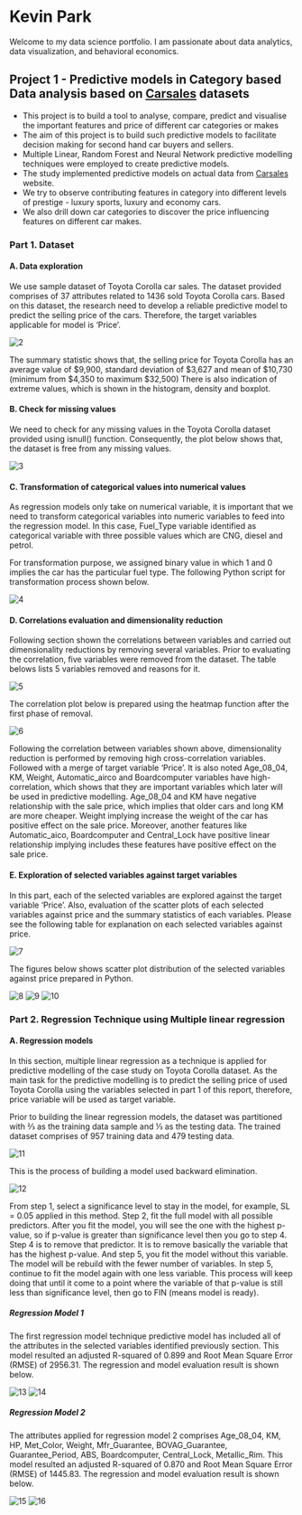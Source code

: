 # Kevin Park          
Welcome to my data science portfolio. I am passionate about data analytics, data visualization, and behavioral economics.

## Project 1 - Predictive models in Category based Data analysis based on [Carsales](https://www.carsales.com.au) datasets

* This project is to build a tool to analyse, compare, predict and visualise the important features and price of different car categories or makes 
* The aim of this project is to build such predictive models to facilitate decision making for second hand car buyers and sellers.
* Multiple Linear, Random Forest and Neural Network predictive modelling techniques were employed to create predictive models.
* The study implemented predictive models on actual data from [Carsales](https://www.carsales.com.au) website.
* We try to observe contributing features in category into different levels of prestige - luxury sports, luxury and economy cars.
* We also drill down car categories to discover the price influencing features on different car makes.

### Part 1. Dataset

#### A. Data exploration

We use sample dataset of Toyota Corolla car sales. The dataset provided comprises of 37 attributes related to 1436 sold Toyota Corolla cars. Based on this dataset, the research need to develop a reliable predictive model to predict the selling price of the cars. Therefore, the target variables applicable for model is ‘Price’.

![2](https://user-images.githubusercontent.com/32251175/160736373-b626234a-2f39-4eb6-9f79-b73ba29b82e4.PNG)

The summary statistic shows that, the selling price for Toyota Corolla has an average value of $9,900, standard deviation of $3,627 and mean of $10,730 (minimum from $4,350 to maximum $32,500) There is also indication of extreme values, which is shown in the histogram, density and boxplot. 

#### B. Check for missing values

We need to check for any missing values in the Toyota Corolla dataset provided using isnull() function. Consequently, the plot below shows that, the dataset is free from any missing values.

![3](https://user-images.githubusercontent.com/32251175/160737020-9fbbd381-42f7-4753-b03b-7c5996b14d75.PNG)

#### C. Transformation of categorical values into numerical values

As regression models only take on numerical variable, it is important that we need to transform categorical variables into numeric variables to feed into the regression model. In this case, Fuel_Type variable identified as categorical variable with three possible values which are CNG, diesel and petrol.

For transformation purpose, we assigned binary value in which 1 and 0 implies the car has the particular fuel type. The following Python script for transformation process shown below.

![4](https://user-images.githubusercontent.com/32251175/160737093-5871e614-8453-4363-a2be-57752cf37361.PNG)

#### D. Correlations evaluation and dimensionality reduction

Following section shown the correlations between variables and carried out dimensionality reductions by removing several variables. Prior to evaluating the correlation, five variables were removed from the dataset. The table belows lists 5 variables removed and reasons for it.

![5](https://user-images.githubusercontent.com/32251175/160737167-2ae47291-7b42-4345-8259-fe4cbad57f0e.PNG)

The correlation plot below is prepared using the heatmap function after the first phase of removal.

![6](https://user-images.githubusercontent.com/32251175/160737243-58b636c9-5cc4-4009-9b98-aa7bcc0a8e7e.PNG)

Following the correlation between variables shown above, dimensionality reduction is performed by removing high cross-correlation variables. Followed with a merge of target variable ‘Price’. It is also noted Age_08_04, KM, Weight, Automatic_airco and Boardcomputer variables have high-correlation, which shows that they are important variables which later will be used in predictive modelling. Age_08_04 and KM have negative relationship with the sale price, which implies that older cars and long KM are more cheaper. Weight implying increase the weight of the car has positive effect on the sale price. Moreover, another features like Automatic_aico, Boardcomputer and Central_Lock have positive linear relationship implying includes these features have positive effect on the sale price.

#### E. Exploration of selected variables against target variables

In this part, each of the selected variables are explored against the target variable ‘Price’. Also, evaluation of the scatter plots of each selected variables against price and the summary statistics of each variables. Please see the following table for explanation on each selected variables against price.

![7](https://user-images.githubusercontent.com/32251175/160738436-55375ab2-9968-4ade-9e97-8e37238d6e0b.PNG)

The figures below shows scatter plot distribution of the selected variables against price prepared in Python. 

![8](https://user-images.githubusercontent.com/32251175/160744621-21e95cf7-cbe2-42e1-bccf-e5aa95449bbc.PNG)
![9](https://user-images.githubusercontent.com/32251175/160744623-25a97ba2-d88e-4850-9fdb-2f66e0b35883.PNG)
![10](https://user-images.githubusercontent.com/32251175/160744629-1ce1f4a6-aa21-47c7-8361-89ba363703d9.PNG)

### Part 2. Regression Technique using Multiple linear regression

#### A. Regression models

In this section, multiple linear regression as a technique is applied for predictive modelling of the case study on Toyota Corolla dataset. As the main task for the predictive modelling is to predict the selling price of used Toyota Corolla using the variables selected in part 1 of this report, therefore, price variable will be used as target variable. 

Prior to building the linear regression models, the dataset was partitioned with ⅔ as the training data sample and ⅓ as the testing data. The trained dataset comprises of 957 training data and 479 testing data. 

![11](https://user-images.githubusercontent.com/32251175/160744920-32d11ce0-c265-4fa9-8eae-8d47c558c9c1.PNG)

This is the process of building a model used backward elimination.

![12](https://user-images.githubusercontent.com/32251175/160744984-d3fa466e-8322-4ff6-bf02-019a59a07f5d.PNG)

From step 1, select a significance level to stay in the model, for example, SL = 0.05 applied in this method. Step 2, fit the full model with all possible predictors. After you fit the model, you will see the one with the highest p-value, so if p-value is greater than significance level then you go to step 4. Step 4 is to remove that predictor. It is to remove basically the variable that has the highest p-value. And step 5, you fit the model without this variable. The model will be rebuild with the fewer number of variables. In step 5, continue to fit the model again with one less variable. This process will keep doing that until it come to a point where the variable of that p-value is still less than significance level, then go to FIN (means model is ready).

##### Regression Model 1

The first regression model technique predictive model has included all of the attributes in the selected variables identified previously section. This model resulted an adjusted R-squared of 0.899 and Root Mean Square Error (RMSE) of 2956.31. The regression and model evaluation result is shown below.

![13](https://user-images.githubusercontent.com/32251175/160751645-fdd661fe-92a0-40f7-9c8f-3ad3e4070c1a.PNG)
![14](https://user-images.githubusercontent.com/32251175/160751649-b2d6c695-884b-4f73-8bd0-8a858d144810.PNG)

##### Regression Model 2

The attributes applied for regression model 2 comprises Age_08_04, KM, HP, Met_Color, Weight, Mfr_Guarantee, BOVAG_Guarantee, Guarantee_Period, ABS, Boardcomputer, Central_Lock, Metallic_Rim. This model resulted an adjusted R-squared of 0.870 and Root Mean Square Error (RMSE) of 1445.83. The regression and model evaluation result is shown below.

![15](https://user-images.githubusercontent.com/32251175/160751824-210cb1d4-f8f0-48d6-8ce3-fff7291973be.PNG)
![16](https://user-images.githubusercontent.com/32251175/160751829-25aa1b1f-a286-45ca-892d-a19b98df95bd.PNG)

